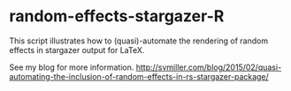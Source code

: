 # random-effects-stargazer-R
This script illustrates how to (quasi)-automate the rendering of random effects in stargazer output for LaTeX. 

See my blog for more information.
http://svmiller.com/blog/2015/02/quasi-automating-the-inclusion-of-random-effects-in-rs-stargazer-package/
